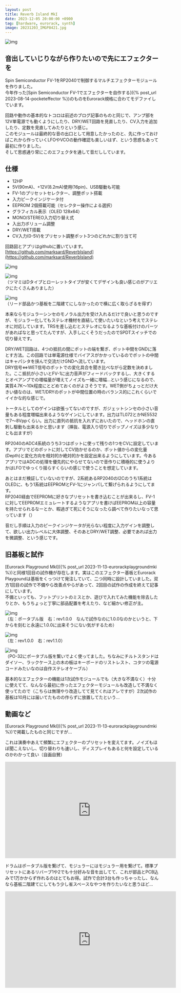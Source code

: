 ```yaml
---
layout: post
title: Reverb Island MkI
date: 2023-12-05 20:00:00 +0900
tag: [hardware, eurorack, synth]
image: 20231203_IMGP8421.jpg
---
```


![img](/assets/photos/20231203_IMGP8421.jpg)  

## 音出していじりながら作りたいので先にエフェクターを

Spin Semiconductor FV-1をRP2040で制御するマルチエフェクターモジュールを作りました。  
今年作った[Spin Semiconductor FV-1でエフェクターを自作する]({% post_url 2023-08-14-pocketeffector %})のものをEurorack規格に合わてモデファイしています。  

回路や動作の基本的なトコロは前述のブログ記事のものと同じで、アンプ部を12V単電源でも動くようにしたり、DRY/WET回路を見直したり、CV入力を追加したり、定数を見直してみたりという感じ。  
このモジュールは最終的な音の出口として用意したかったのと、先に作っておけばこれから作っていくLFOやVCOの動作確認も楽しいはず、という思惑もあって最初に作りました。  
そして思惑通り常にこのエフェクタを通して音だししています。  

## 仕様

* 12HP
* 5V(90mA)、+12V(8.2mA)使用(16pin)、USB駆動も可能
* FV-1のプリセットセレクター、調整ポット搭載
* 入力ピークインジケータ付
* EEPROM 2個搭載可能（セレクター操作による選択）
* グラフィカル表示（OLED 128x64）
* MONO/STEREO入力切り替え式
* 入出力ボリューム調整
* DRY/WET搭載
* CV入力(0-5V)をプリセット調整ポット3つのどれかに割り当て可

回路図とアプリはgithubに置いています。  
[https://github.com/marksard/ReverbIsland](https://github.com/marksard/ReverbIsland)

![img](https://github.com/marksard/ReverbIsland/blob/main/_data/Reverb%20Island%20MkI%20Schematic%20rev1.1.0.png?raw=true)  

![img](/assets/photos/20231203_IMGP8421.jpg)  
（ツマミはDタイプとローレットタイプが安くてデザインも良い感じのがアリエクにたくさんありました）  

![img](/assets/photos/20231203_IMGP8427.jpg)  
（リード部品かつ基板を二階建てにしなかったので横に広く取らざるを得ず）  

本来ならモジュラーシンセのモノラル出力を受け入れるだけで良いと思うのですが、モジュラー化してもステレオ機材を直結して使いたいなという考えでステレオに対応しています。TRSを差し込むとステレオになるような基板付けのパーツがあればなと思ってたんですが、入手しにくそうだったのでSPDTスイッチでの切り替えです。  

DRY/WET回路は、4つの抵抗の間にポットの端を繋ぎ、ポット中間をGNDに落とす方法。この回路では単電源仕様でバイアスがかかっているのでポットの中間はキャパシタを挟んで交流だけGNDへ流しています。  
DRY信号⇔WET信号のポットでの変化具合を聞き比べながら定数を決めました。ここ抵抗が小さいとFV-1に出力音声がフィードバックするし、大きくするとオペアンプでの増幅量が増えてノイズも一緒に増幅…という感じになるので、実質4.7K～10k程度にとどめておくのがよさそうです。WET側がちょっとだけ大きい値なのは、WET/DRYのポットが中間位置の時のバランス的にこれくらいでイイかな的な感じで。  

トータルとしてのゲインは欲張ってないのですが、ガジェットシンセの小さい音量もある程度増幅出来るようなゲインにしています。出力はTL072とかNE5532で7～8Vppくらい。出力に直列の抵抗を入れずにおいたので、ヘッドホンの直刺し駆動も出来るかと思います（挿抜、電源入り切りでポップノイズは多少なりとも出ますが）  

RP2040のADC4系統のうち3つはポットに使って残りの1つをCVに設定しています。アプリでどのポットに対してCV効かせるのか、ポット値からの変化量(Depth)と変化方向を相対的か絶対的かを設定出来るようにしています。今あるアプリではADCの処理を優先的にやらせてないので音作りに積極的に使うよりかはLFOでゆっくり揺らすくらいの感じで使うことを想定しています。  

あとはまだ検証していないのですが、2系統あるRP2040のI2Cのうち1系統はOLEDに、もう1系統はEEPROMとFV-1にジャンパして繋げられるようにしてます。  
RP2040経由でEEPROMに好きなプリセットを書き込むことが出来るし、FV-1に対してEEPROMエミュレートするようなアプリを書けばEEPROM以上の容量を持たせられるなーとか、暇過ぎて死にそうになったら調べて作りたいなって思っています（）  

音だし手順は入力のピークインジケータが光らない程度に入力ゲインを調整して、欲しい出力レベルに大体調整、そのあとDRY/WET調整、必要であれば出力を微調整、という感じです。  

## 旧基板と試作

[Eurorack Playground MkI]({% post_url 2023-11-13-eurorackplaygroundmki %})と同様1回目の試作機が存在します。実はこのエフェクター基板とEurorack Playgoundは基板をくっつけて発注していて、二つ同時に設計していました。双方1回目の試作で不備やら改善点やらがあって、2回目の試作の作成を終えて記事にしています。  
不備といっても、フットプリントのミスとか、遊びで入れてみた機能を除去したりとか、もうちょっと丁寧に部品配置を考えたり、など細かい修正が主。  

![img](/assets/photos/20230823_IMG_5883.jpg)  
（左：ポータブル版　右：rev1.0.0　なんで試作なのに1.0.0なのかというと、下からを刻むと永遠に1.0.0に出来そうにない気がするため）  

![img](/assets/photos/20231203_IMGP8416.jpg)  
（左：rev1.0.0　右：rev1.1.0）  

![img](/assets/photos/20230901_IMGP8356.jpg)  
（PO-32にポータブル版を繋いでよく使ってました。ちなみにチルトスタンドはダイソー、ラックケース上の木の板はキーボードのリストレスト、コタツの電源コードみたいなのは自作ステレオケーブル）  

基本的なエフェクターの機能は1次試作モジュールでも（大きな不満なく）十分に使えてて、なんなら最初に作ったエフェクターモジュールも改造して不満なく使ってたので（こちらは無理やり改造してて見てくれはアレですが）2次試作の基板は10月には届いてたものの作らずに放置してたという…  

## 動画など

[Eurorack Playground MkI]({% post_url 2023-11-13-eurorackplaygroundmki %})で掲載したものと同じですが…  

これは演奏中あえて頻繁にエフェクターのプリセットを変えてます。ノイズもほぼ聞こえないし、切り替わりも速いし、ディスプレイもあると何を設定しているのかわかって良い（自画自賛）  
<iframe width="560" height="315" src="https://www.youtube.com/embed/kcK_CpzOioQ?si=qq6R5CPKgHLsHEMI" title="YouTube video player" frameborder="0" allow="accelerometer; autoplay; clipboard-write; encrypted-media; gyroscope; picture-in-picture; web-share" allowfullscreen></iframe>

ドラムはポータブル版を繋げて、モジュラーにはモジュラー用を繋げて。標準プリセットにあるリバーブ1や2でも十分好みな音を出してて、これが部品とPCB込みで1万かからず作れるのはとてもお得。試作で合計3台も作っちゃったし、なんなら基板二階建てにしてもう少し省スペースなやつを作りたいなと思うほど…  
<iframe width="560" height="315" src="https://www.youtube.com/embed/XlQaQ5SSPus?si=bKKvWbiKCLvrC8TV" title="YouTube video player" frameborder="0" allow="accelerometer; autoplay; clipboard-write; encrypted-media; gyroscope; picture-in-picture; web-share" allowfullscreen></iframe>

